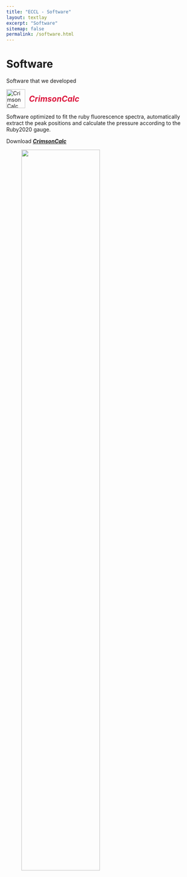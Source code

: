 ```yaml
---
title: "ECCL - Software"
layout: textlay
excerpt: "Software"
sitemap: false
permalink: /software.html
---
```


# Software

Software that we developed
<div style="display: flex; align-items: center;">
  <img src="{{ site.url }}{{ site.baseurl }}/images/CrimsonCalc_Ico.jpg" width="50" alt="CrimsonCalc Icon" style="margin-right: 10px; vertical-align: middle">
  <h2 style="margin: 0; color: crimson;"><i>CrimsonCalc</i></h2>
</div>

Software optimized to fit the ruby fluorescence spectra, automatically extract the peak positions and calculate the pressure according to the Ruby2020 gauge. 

Download <a href='https://portal.ijs.si/nextcloud/s/ZEmbQtTwsdaXqG9' target="_blank"><i><b>CrimsonCalc</b></i><a>
 
<figure>
  <img src="{{ site.url }}{{ site.baseurl }}/images/Crimson_Calc.png" width="70%" style="vertical-align: middle;"> 
</figure> 
